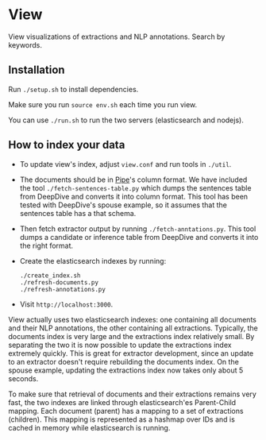 View
====

View visualizations of extractions and NLP annotations. Search by keywords.

## Installation

Run `./setup.sh` to install dependencies.

Make sure you run `source env.sh` each time you run view.

You can use `./run.sh` to run the two servers (elasticsearch and nodejs). 

## How to index your data

* To update view's index, adjust `view.conf` and run tools in `./util`.

* The documents should be in [Pipe](../pipe)'s column format. We have included the tool `./fetch-sentences-table.py` which dumps the sentences table from DeepDive and converts it into column format. This tool has been tested with DeepDive's spouse example, so it assumes that the sentences table has a that schema. 

* Then fetch extractor output by running `./fetch-anntations.py`. This tool dumps a candidate or inference table from DeepDive and converts it into the right format.

* Create the elasticsearch indexes by running:

  ```
  ./create_index.sh
  ./refresh-documents.py
  ./refresh-annotations.py
  ``` 

* Visit `http://localhost:3000`.

View actually uses two elasticsearch indexes: one containing all documents and their NLP annotations, the other containing all extractions. Typically, the documents index is very large and the extractions index relatively small. By separating the two it is now possible to update the extractions index extremely quickly. This is great for extractor development, since an update to an extractor doesn't require rebuilding the documents index. On the spouse example, updating the extractions index now takes only about 5 seconds.

To make sure that retrieval of documents and their extractions remains very fast, the two indexes are linked through elasticsearch'es Parent-Child mapping. Each document (parent) has a mapping to a set of extractions (children). This mapping is represented as a hashmap over IDs and is cached in memory while elasticsearch is running.  

